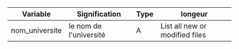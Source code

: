 | Variable   | Signification   | Type     | longeur     |
| --- | --- |--- | --- |
| nom_universite | le nom de l'université | A | List all new or modified files |

